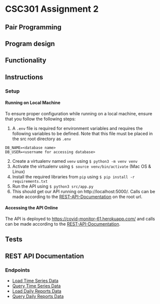 # CSC301 Assignment 2

## Pair Programming

## Program design

## Functionality

## Instructions 

### Setup

#### Running on Local Machine

To ensure proper configuration while running on a local machine, ensure that you follow the following steps:

1. A `.env` file is required for environment variables and requires the following variables to be defined. Note that this file must be placed in the src root directory as `.env`

  ```
  DB_NAME=<database name>
  DB_USER=<username for accessing database>
  ```
  
 2. Create a virtualenv named `venv` using `$ python3 -m venv venv`
 3. Activate the virtualenv using `$ source venv/bin/activate` (Mac OS & Linux)
 4. Install the required libraries from `pip` using `$ pip install -r requirements.txt`
 5. Run the API using `$ python3 src/app.py`
 6. This should get our API running on http://localhost:5000/. Calls can be made according to the [REST-API-Documentation](#rest-api-documentation) on the root url.

#### Accessing the API Online

The API is deployed to https://covid-monitor-61.herokuapp.com/ and calls can be made according to the [REST-API-Documentation](#rest-api-documentation).


## Tests


## REST API Documentation

### Endpoints

* [Load Time Series Data](https://github.com/csc301-fall-2021/assignment-2-61-yanling-h-shin19991207/blob/develop/docs/load_time_series.md)
* [Query Time Series Data](https://github.com/csc301-fall-2021/assignment-2-61-yanling-h-shin19991207/blob/develop/docs/query_time_series.md)
* [Load Daily Reports Data](https://github.com/csc301-fall-2021/assignment-2-61-yanling-h-shin19991207/blob/develop/docs/load_daily_reports.md)
* [Query Daily Reports Data](https://github.com/csc301-fall-2021/assignment-2-61-yanling-h-shin19991207/blob/develop/docs/query_daily_reports.md)
